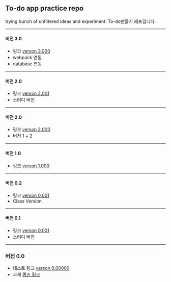 
## To-do app practice repo

trying bunch of unfiltered ideas and experiment.
To-do만들기 레포입니다.

---

#### 버전 3.0
- 링크 [verson 3.000](https://yogicat.github.io/todos/v03/)
- webpack 연동
- database 연동



---

#### 버전 2.0
- 링크 [verson 2.001](https://yogicat.github.io/todos/v01-0/)
- 스터디 버전

---

#### 버전 2.0
- 링크 [verson 2.000](https://yogicat.github.io/todos/v01/)
- 버전 1 + 2

---

#### 버전 1.0
- 링크 [verson 1.000](https://yogicat.github.io/todos/v00-1/)

---

#### 버전 0.2
- 링크 [verson 0.001](https://yogicat.github.io/todos/v00-0/)
- Class Version

---

#### 버전 0.1
- 링크 [verson 0.001](https://yogicat.github.io/todos/v00/)
- 스터디 버전

---

### 버전 0.0
- 테스트 링크 [verson 0.00000](https://yogicat.github.io/todos/v00-0/)
- 과제 [퀴즈 링크](./v00-0/todo-quiz.js)

